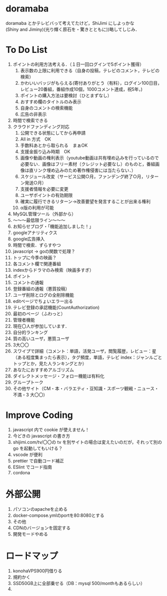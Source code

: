 # doramaba

doramaba とかテレビバって考えてたけど，ShiJimi にしよっかな  
(Shiny and Jiminy)(光り輝く原石を・驚きとともに))略してしじみ．

# To Do List
1. ポイントの利用方法考える．（１日一回ログインで5ポイント獲得）
    1. 表示数の上限に利用できる（自身の投稿，テレビのコメント，テレビの検索）
    1. かわいいバッジがもらえる(寄付ありがとう（有料），ログイン100日目，レビュー20番組，番組作成10個，1000コメント達成，祝5年，)
    1. ポイントの購入方法は要検討（ひとまずなし）
    1. おすすめ欄のタイトルのみ表示
    1. 自身のコメントの検索機能
    1. 広告の非表示
1. 時間で検索できる
1. クラウドファンディング対応
    1. 公開できる状態にしてから再申請
    1. All in 方式　OK
    1. 手数料あとから取られる　まぁOK
    1. 支援金振り込み時期　OK
    1. 画像や動画の権利表示（youtube動画は共有埋め込みを行っているので必要ない．画像はフリー素材（クレジット必要なし）のものと，番組画像は直リンク埋め込みのため著作権侵害には当たらない．）
    1. スケジュール改変（サービス公開○月，ファンデング終了○月，リターン発送○月）
    1. 支援者情報を必要に変更
    1. ユーザポイントの有効期限
    1. 確実に履行できるリターン→改善要望を発言することが出来る権利
    1. α版の利用が可能
1. MySQL管理ツール（外部から）
1. ～～～最低限ライン～～～
1. お知らせブログ・「機能追加しました！」
1. googleアナリティクス
1. google広告挿入
1. 時間で検索．ずらすやつ
1. javascript → goの関数で処理？
1. トップに今季の映画？
1. 各コメント欄で関連番組
1. indexからドラマのみ検索（映画多すぎ）
1. ポイント
1. コメントの通報
1. 登録番組の通報（悪質投稿）
1. ユーザ削除とログの全削除機能
1. editページでちょいエラー出る
1. テレビ登録の承認機能(CountAuthorization)
1. 最初のページ（ふわっと）
1. 管理者機能
1. 現在〇人が参加しています．
1. 自分的ランキング
1. 質の高いユーザ，悪質ユーザ
1. 3大〇〇
1. スワイプで詳細（コメント：単語，活発ユーザ，閲覧履歴，レビュー：星（ある程度集まったら表示），タグ頻度，単語，テレビ index：ジャンルごとトップとか，見た人ランキングとか）
1. あなたにおすすめアルゴリズム
1. ダイレクトメッセージ・フォロー機能は有料化
1. グループトーク
1. その他サイト（CM・本・バラエティ・豆知識・スポーツ観戦・ニュース・不満・3 大〇〇）

# Improve Coding

1. javascript 内で cookie が使えません！
1. 今どきの javascript の書き方
1. shijimi.com/tv/〇〇の tv を別サイトの場合は変えたいのだが，それって別の go を起動してもいける？
1. vscode が便利
1. prettier で自動コード補正
1. ESlint でコード指南
1. cordona

# 外部公開
1. パソコンのapacheを止める
1. docker-compose.ymlのportを80:8080とする
1. その他
1. CDNのバージョンを固定する
1. 開発モードやめる

# ロードマップ
1. konohaVPS900円借りる
1. 規約かく
1. SSD50GB上に全部乗せる（DB：mysql 500/monthもあるらしい）
1. 
